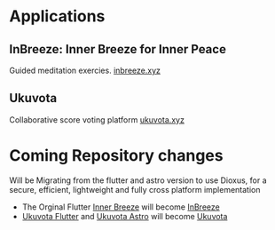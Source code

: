 # Applications
## InBreeze: Inner Breeze for Inner Peace
Guided meditation exercies.
[inbreeze.xyz](https://inbreeze.xyz)

## Ukuvota
Collaborative score voting platform
[ukuvota.xyz](https://ukuvota.xyz)


# Coming Repository changes
Will be Migrating from the flutter and astro version to use Dioxus, for a secure, efficient, lightweight and fully cross platform implementation

- The Orginal Flutter [Inner Breeze](https://github.com/naoxio/inner_breeze) will become [InBreeze](https://github.com/naoxio/inbreeze) 
- [Ukuvota Flutter](https://github.com/naoxio/ukuvota-flutter) and [Ukuvota Astro](https://github.com/naoxio/ukuvota-astro) will become [Ukuvota](https://github.com/naoxio/ukuvota)
